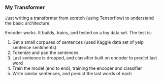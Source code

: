 ### My Transformer

Just writing a transformer from scratch (using Tensorflow) to understand the basic 
architecture.

Encoder works. It builds, trains, and tested on a toy data set. The test is:

1) Get a small corpuses of sentences (used Kaggle data set of yelp sentence sentiments).
2) Tokenize and pad the sentences
3) Last sentence is dropped, and classifier built on encoder to predict last word
4) Train the model (end to end), training the encoder and classifier
5) Write similar sentences, and predict the last words of each
